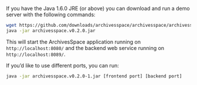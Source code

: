 If you have the Java 1.6.0 JRE (or above) you can download and run a demo server with the following commands:

```sh
wget https://github.com/downloads/archivesspace/archivesspace/archivesspace.v0.2.0-1.jar
java -jar archivesspace.v0.2.0.jar
```

This will start the ArchivesSpace application running on `http://localhost:8080/` and the backend web service running on `http://localhost:8089/`.

If you’d like to use different ports, you can run:

```sh
java -jar archivesspace.v0.2.0-1.jar [frontend port] [backend port]
```